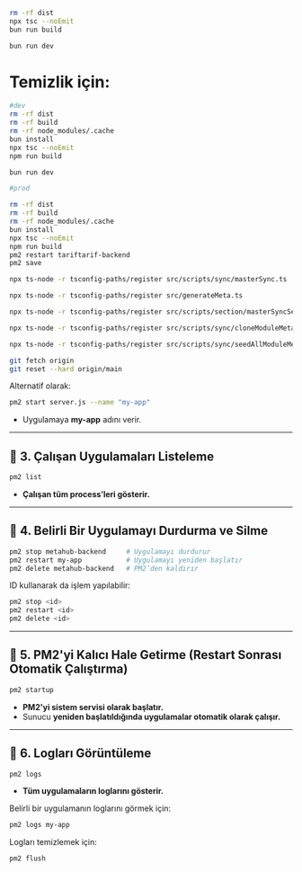 
```sh
rm -rf dist
npx tsc --noEmit
bun run build

bun run dev
```

# Temizlik için:

```sh
#dev
rm -rf dist
rm -rf build
rm -rf node_modules/.cache
bun install
npx tsc --noEmit
npm run build

bun run dev

#prod

rm -rf dist
rm -rf build
rm -rf node_modules/.cache
bun install
npx tsc --noEmit
npm run build
pm2 restart tariftarif-backend
pm2 save

```

```sh
npx ts-node -r tsconfig-paths/register src/scripts/sync/masterSync.ts
```

```sh
npx ts-node -r tsconfig-paths/register src/generateMeta.ts
```

```sh
npx ts-node -r tsconfig-paths/register src/scripts/section/masterSyncSections.ts
```

```sh
npx ts-node -r tsconfig-paths/register src/scripts/sync/cloneModuleMetaToTenants.ts
```

```sh
npx ts-node -r tsconfig-paths/register src/scripts/sync/seedAllModuleMeta.ts
```

```sh
git fetch origin
git reset --hard origin/main
```

Alternatif olarak:

```sh
pm2 start server.js --name "my-app"
```

* Uygulamaya **my-app** adını verir.

---

## **📌 3. Çalışan Uygulamaları Listeleme**

```sh
pm2 list
```

* **Çalışan tüm process’leri gösterir.**

---

## **📌 4. Belirli Bir Uygulamayı Durdurma ve Silme**

```sh
pm2 stop metahub-backend     # Uygulamayı durdurur
pm2 restart my-app           # Uygulamayı yeniden başlatır
pm2 delete metahub-backend   # PM2’den kaldırır
```

ID kullanarak da işlem yapılabilir:

```sh
pm2 stop <id>
pm2 restart <id>
pm2 delete <id>
```

---

## **📌 5. PM2'yi Kalıcı Hale Getirme (Restart Sonrası Otomatik Çalıştırma)**

```sh
pm2 startup
```

* **PM2'yi sistem servisi olarak başlatır.**
* Sunucu **yeniden başlatıldığında uygulamalar otomatik olarak çalışır.**

---

## **📌 6. Logları Görüntüleme**

```sh
pm2 logs
```

* **Tüm uygulamaların loglarını gösterir.**

Belirli bir uygulamanın loglarını görmek için:

```sh
pm2 logs my-app
```

Logları temizlemek için:

```sh
pm2 flush
```
